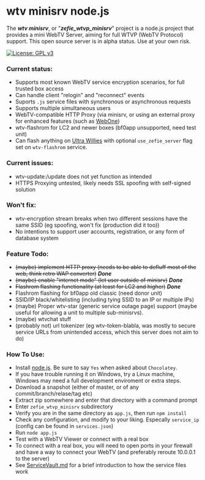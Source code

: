 # wtv minisrv node.js

The ***wtv minisrv***, or "***zefie_wtvp_minisrv***" project is a node.js project that provides a mini WebTV Server, aiming for full WTVP (WebTV Protocol) support.
This open source server is in alpha status. Use at your own risk.

[![License: GPL v3](https://img.shields.io/badge/License-GPLv3-blue.svg)](https://www.gnu.org/licenses/gpl-3.0)

### Current status:
- Supports most known WebTV service encryption scenarios, for full trusted box access
- Can handle client "relogin" and "reconnect" events
- Suports `.js` service files with synchronous or asynchronous requests
- Supports multiple simultaneous users
- WebTV-compatible HTTP Proxy (via minisrv, or using an external proxy for enhanced features (such as [WebOne](https://github.com/atauenis/webone))
- wtv-flashrom for LC2 and newer boxes (bf0app unsupported, need test unit)
- Can flash anything on [Ultra Willies](https://wtv.zefie.com/willie.php) with optional `use_zefie_server` flag set on `wtv-flashrom` service.

### Current issues:
- wtv-update:/update does not yet function as intended
- HTTPS Proxying untested, likely needs SSL spoofing with self-signed solution

### Won't fix:
- wtv-encryption stream breaks when two different sessions have the same SSID (eg spoofing, won't fix (production did it too))
- No intentions to support user accounts, registration, or any form of database system

### Feature Todo:
- ~~(maybe) implement HTTP proxy (needs to be able to defluff most of the web, think retro WAP converter)~~ ***Done***
- ~~(maybe) enable "internet mode" (let user outside of minisrv)~~ ***Done***
- ~~Flashrom flashing functionality (at least for LC2 and higher)~~ ***Done***
- Flashrom flashing for bf0app old classic (need donor unit)
- SSID/IP black/whitelisting (including tying SSID to an IP or multiple IPs)
- (maybe) Proper wtv-star (generic service outage page) support (maybe useful for allowing a unit to multiple sub-minisrvs).
- (maybe) wtvchat stuff
- (probably not) url tokenizer (eg wtv-token-blabla, was mostly to secure service URLs from unintended access, which this server does not aim to do)

### How To Use:
- Install [node.js](https://nodejs.org/en/download/). Be sure to say `Yes` when asked about `Chocolatey`.
- If you have trouble running it on Windows, try a Linux machine, Windows may need a full development enviroment or extra steps.
- Download a snapshot (either of master, or of any commit/branch/relase/tag etc)
- Extract zip somewhere and enter that directory with a command prompt
- Enter `zefie_wtvp_minisrv` subdirectory
- Verify you are in the same directory as `app.js`, then run `npm install`
- Check any configuration, and modify to your liking. Especally `service_ip` (config can be found in `services.json`)
- Run `node app.js`
- Test with a WebTV Viewer or connect with a real box
- To connect with a real box, you will need to open ports in your firewall and have a way to connect your WebTV (and preferably reroute 10.0.0.1 to the server)
- See [ServiceVault.md](ServiceVault.md) for a brief introduction to how the service files work
